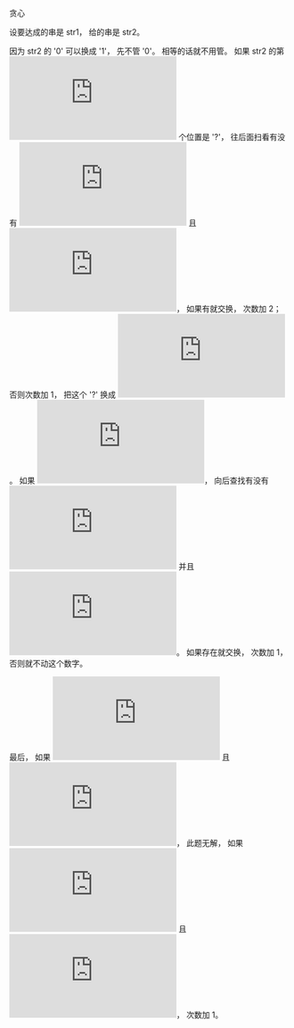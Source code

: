 贪心

设要达成的串是 str1， 给的串是 str2。

因为 str2 的 '0' 可以换成 '1'， 先不管 '0'。 相等的话就不用管。 如果 str2 的第 ![i][i] 个位置是 '?'， 往后面扫看有没有 ![1][1] 且 ![2][2]， 如果有就交换， 次数加 2； 否则次数加 1， 把这个 '?' 换成 ![3][3]。 如果 ![4][4]， 向后查找有没有 ![5][5] 并且 ![6][6]。 如果存在就交换， 次数加 1， 否则就不动这个数字。

最后， 如果 ![7][7] 且 ![8][8]， 此题无解， 如果 ![9][9] 且 ![10][10]， 次数加 1。

[i]: https://latex.codecogs.com/gif.latex?i

[1]: https://latex.codecogs.com/gif.latex?str1_i%3Dstr2_j
[2]: https://latex.codecogs.com/gif.latex?str1_j%21%3Dstr2_j
[3]: https://latex.codecogs.com/gif.latex?str1_i
[4]: https://latex.codecogs.com/gif.latex?str1_i%21%3Dstr2_i
[5]: https://latex.codecogs.com/gif.latex?str1_j%3Dstr2_i
[6]: https://latex.codecogs.com/gif.latex?str1_i%3Dstr2_j
[7]: https://latex.codecogs.com/gif.latex?str1_i%3D0
[8]: https://latex.codecogs.com/gif.latex?str2_i%3D1
[9]: https://latex.codecogs.com/gif.latex?str1_i%3D1
[10]: https://latex.codecogs.com/gif.latex?str2_i%3D0
